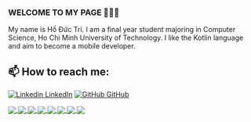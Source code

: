 ### WELCOME TO MY PAGE 👋👋👋
My name is Hồ Đức Trí. I am a final year student majoring in Computer Science, Ho Chi Minh University of Technology. I like the Kotlin language and aim to become a mobile developer.<br>
## 📫 How to reach me: 

[![Linkedin](https://i.stack.imgur.com/gVE0j.png) LinkedIn](https://www.linkedin.com/in/vietnguyen-tum/) [![GitHub](https://i.stack.imgur.com/tskMh.png) GitHub](https://github.com/hoductrihcmut123/)


<a href="https://github.com/hoductrihcmut123/zvoice-recorder/">
  <!-- Change the `github-readme-stats.anuraghazra1.vercel.app` to `github-readme-stats.vercel.app`  -->
  <img align="center" src="https://github-readme-stats.anuraghazra1.vercel.app/api/pin/?username=hoductrihcmut123&repo=zvoice-recorder&theme=radical" />
</a>    
<a href="https://github.com/hoductrihcmut123/Training-app/">
  <!-- Change the `github-readme-stats.anuraghazra1.vercel.app` to `github-readme-stats.vercel.app`  -->
  <img align="center" src="https://github-readme-stats.anuraghazra1.vercel.app/api/pin/?username=hoductrihcmut123&repo=Training-app&theme=merko" />
</a>

<a href="https://github.com/hoductrihcmut123/Dictionary-app/">
  <!-- Change the `github-readme-stats.anuraghazra1.vercel.app` to `github-readme-stats.vercel.app`  -->
  <img align="center" src="https://github-readme-stats.anuraghazra1.vercel.app/api/pin/?username=hoductrihcmut123&repo=Dictionary-app&theme=gruvbox" />
</a>    
<a href="https://github.com/hoductrihcmut123/Cryptocurrency-app/">
  <!-- Change the `github-readme-stats.anuraghazra1.vercel.app` to `github-readme-stats.vercel.app`  -->
  <img align="center" src="https://github-readme-stats.anuraghazra1.vercel.app/api/pin/?username=hoductrihcmut123&repo=Cryptocurrency-app&theme=dark" />
</a>

<a href="https://github.com/hoductrihcmut123/Meditation-UI/">
  <!-- Change the `github-readme-stats.anuraghazra1.vercel.app` to `github-readme-stats.vercel.app`  -->
  <img align="center" src="https://github-readme-stats.anuraghazra1.vercel.app/api/pin/?username=hoductrihcmut123&repo=Meditation-UI&theme=onedark" />
</a>    
<a href="https://github.com/hoductrihcmut123/Calculator-app/">
  <!-- Change the `github-readme-stats.anuraghazra1.vercel.app` to `github-readme-stats.vercel.app`  -->
  <img align="center" src="https://github-readme-stats.anuraghazra1.vercel.app/api/pin/?username=hoductrihcmut123&repo=Calculator-app&theme=cobalt" />
</a>

<a href="https://github.com/hoductrihcmut123/Todo-app/">
  <!-- Change the `github-readme-stats.anuraghazra1.vercel.app` to `github-readme-stats.vercel.app`  -->
  <img align="center" src="https://github-readme-stats.anuraghazra1.vercel.app/api/pin/?username=hoductrihcmut123&repo=Todo-app&theme=synthwave" />
</a>    
<a href="https://github.com/hoductrihcmut123/Mobile_assignment_UI/">
  <!-- Change the `github-readme-stats.anuraghazra1.vercel.app` to `github-readme-stats.vercel.app`  -->
  <img align="center" src="https://github-readme-stats.anuraghazra1.vercel.app/api/pin/?username=hoductrihcmut123&repo=Mobile_assignment_UI&theme=highcontrast" />
</a>

